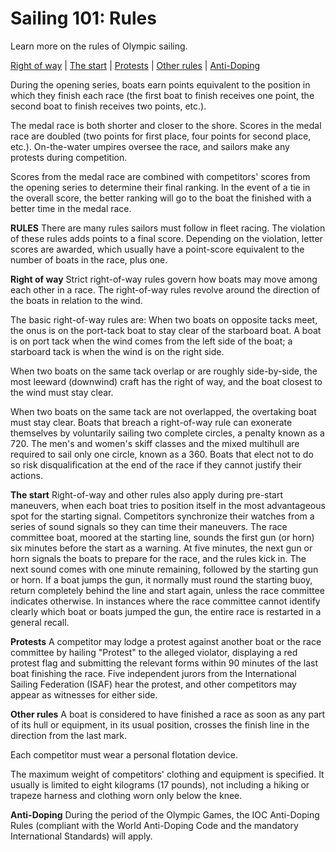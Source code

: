 Sailing 101: Rules
==================

Learn more on the rules of Olympic sailing.

[Right of way](#Right%20of%20way) | [The start](#The%20start) | [Protests](#Protests) | [Other rules](#Other%20rules) | [Anti-Doping](#Anti-Doping)

During the opening series, boats earn points equivalent to the position in which they finish each race (the first boat to finish receives one point, the second boat to finish receives two points, etc.).

The medal race is both shorter and closer to the shore. Scores in the medal race are doubled (two points for first place, four points for second place, etc.). On-the-water umpires oversee the race, and sailors make any protests during competition.

Scores from the medal race are combined with competitors' scores from the opening series to determine their final ranking. In the event of a tie in the overall score, the better ranking will go to the boat the finished with a better time in the medal race.

**RULES**
There are many rules sailors must follow in fleet racing. The violation of these rules adds points to a final score. Depending on the violation, letter scores are awarded, which usually have a point-score equivalent to the number of boats in the race, plus one.

**<a href="" id="Right of way" class="anchor"></a> Right of way**
Strict right-of-way rules govern how boats may move among each other in a race. The right-of-way rules revolve around the direction of the boats in relation to the wind.

The basic right-of-way rules are:
When two boats on opposite tacks meet, the onus is on the port-tack boat to stay clear of the starboard boat. A boat is on port tack when the wind comes from the left side of the boat; a starboard tack is when the wind is on the right side.

When two boats on the same tack overlap or are roughly side-by-side, the most leeward (downwind) craft has the right of way, and the boat closest to the wind must stay clear.

When two boats on the same tack are not overlapped, the overtaking boat must stay clear. Boats that breach a right-of-way rule can exonerate themselves by voluntarily sailing two complete circles, a penalty known as a 720. The men's and women's skiff classes and the mixed multihull are required to sail only one circle, known as a 360. Boats that elect not to do so risk disqualification at the end of the race if they cannot justify their actions.

<a href="" id="The start" class="anchor"></a> **The start**
Right-of-way and other rules also apply during pre-start maneuvers, when each boat tries to position itself in the most advantageous spot for the starting signal. Competitors synchronize their watches from a series of sound signals so they can time their maneuvers. The race committee boat, moored at the starting line, sounds the first gun (or horn) six minutes before the start as a warning. At five minutes, the next gun or horn signals the boats to prepare for the race, and the rules kick in. The next sound comes with one minute remaining, followed by the starting gun or horn. If a boat jumps the gun, it normally must round the starting buoy, return completely behind the line and start again, unless the race committee indicates otherwise. In instances where the race committee cannot identify clearly which boat or boats jumped the gun, the entire race is restarted in a general recall.

<a href="" id="Protests" class="anchor"></a> **Protests**
A competitor may lodge a protest against another boat or the race committee by hailing "Protest" to the alleged violator, displaying a red protest flag and submitting the relevant forms within 90 minutes of the last boat finishing the race. Five independent jurors from the International Sailing Federation (ISAF) hear the protest, and other competitors may appear as witnesses for either side.

<a href="" id="Other rules" class="anchor"></a> **Other rules**
A boat is considered to have finished a race as soon as any part of its hull or equipment, in its usual position, crosses the finish line in the direction from the last mark.

Each competitor must wear a personal flotation device.

The maximum weight of competitors' clothing and equipment is specified. It usually is limited to eight kilograms (17 pounds), not including a hiking or trapeze harness and clothing worn only below the knee.

<a href="" id="Anti-Doping" class="anchor"></a> **Anti-Doping**
During the period of the Olympic Games, the IOC Anti-Doping Rules (compliant with the World Anti-Doping Code and the mandatory International Standards) will apply.


